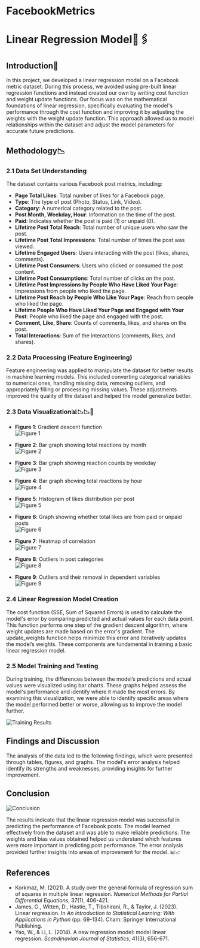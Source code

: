 # FacebookMetrics
# Linear Regression Model🧮🖇️

## Introduction📝
In this project, we developed a linear regression model on a Facebook metric dataset. During this process, we avoided using pre-built linear regression functions and instead created our own by writing cost function and weight update functions. Our focus was on the mathematical foundations of linear regression, specifically evaluating the model's performance through the cost function and improving it by adjusting the weights with the weight update function. This approach allowed us to model relationships within the dataset and adjust the model parameters for accurate future predictions.

## Methodology📉

### 2.1 Data Set Understanding
The dataset contains various Facebook post metrics, including:

- **Page Total Likes**: Total number of likes for a Facebook page.
- **Type**: The type of post (Photo, Status, Link, Video).
- **Category**: A numerical category related to the post.
- **Post Month, Weekday, Hour**: Information on the time of the post.
- **Paid**: Indicates whether the post is paid (1) or unpaid (0).
- **Lifetime Post Total Reach**: Total number of unique users who saw the post.
- **Lifetime Post Total Impressions**: Total number of times the post was viewed.
- **Lifetime Engaged Users**: Users interacting with the post (likes, shares, comments).
- **Lifetime Post Consumers**: Users who clicked or consumed the post content.
- **Lifetime Post Consumptions**: Total number of clicks on the post.
- **Lifetime Post Impressions by People Who Have Liked Your Page**: Impressions from people who liked the page.
- **Lifetime Post Reach by People Who Like Your Page**: Reach from people who liked the page.
- **Lifetime People Who Have Liked Your Page and Engaged with Your Post**: People who liked the page and engaged with the post.
- **Comment, Like, Share**: Counts of comments, likes, and shares on the post.
- **Total Interactions**: Sum of the interactions (comments, likes, and shares).

### 2.2 Data Processing (Feature Engineering)
Feature engineering was applied to manipulate the dataset for better results in machine learning models. This included converting categorical variables to numerical ones, handling missing data, removing outliers, and appropriately filling or processing missing values. These adjustments improved the quality of the dataset and helped the model generalize better.

### 2.3 Data Visualization📊📉📉🔄
- **Figure 1**: Gradient descent function  
  ![Figure 1](https://github.com/user-attachments/assets/e0a9eca9-41a4-4266-89dd-d2dd637f4bde)

- **Figure 2**: Bar graph showing total reactions by month  
  ![Figure 2](https://github.com/user-attachments/assets/c53bfb39-eed4-4c92-8599-00c4f9af0372)

- **Figure 3**: Bar graph showing reaction counts by weekday  
  ![Figure 3](https://github.com/user-attachments/assets/dbf5147c-ade5-4aad-a45a-7ce7e6d5e033)

- **Figure 4**: Bar graph showing total reactions by hour  
  ![Figure 4](https://github.com/user-attachments/assets/d9be22ab-2ca9-4612-8d6e-3625f2f95ccd)

- **Figure 5**: Histogram of likes distribution per post  
  ![Figure 5](https://github.com/user-attachments/assets/ad8e29ec-e5ab-4a0a-866a-bb3724523cdf)

- **Figure 6**: Graph showing whether total likes are from paid or unpaid posts  
  ![Figure 6](https://github.com/user-attachments/assets/4a3c08b3-ffeb-441c-a1c3-7c061f856e16)

- **Figure 7**: Heatmap of correlation  
  ![Figure 7](https://github.com/user-attachments/assets/2b7be45f-8c94-4831-9087-b09022274fe2)

- **Figure 8**: Outliers in post categories  
  ![Figure 8](https://github.com/user-attachments/assets/c239fd09-9350-4034-833b-1ae5fdc1f2fe)

- **Figure 9**: Outliers and their removal in dependent variables  
  ![Figure 9](https://github.com/user-attachments/assets/04f9763b-5521-4986-b8a9-3f6e7a361f1a)

### 2.4 Linear Regression Model Creation
The cost function (SSE, Sum of Squared Errors) is used to calculate the model's error by comparing predicted and actual values for each data point. This function performs one step of the gradient descent algorithm, where weight updates are made based on the error's gradient. The update_weights function helps minimize this error and iteratively updates the model’s weights. These components are fundamental in training a basic linear regression model.

### 2.5 Model Training and Testing
During training, the differences between the model’s predictions and actual values were visualized using bar charts. These graphs helped assess the model's performance and identify where it made the most errors. By examining this visualization, we were able to identify specific areas where the model performed better or worse, allowing us to improve the model further.

![Training Results](https://github.com/user-attachments/assets/cd15859d-69cb-4f8e-a7dc-0447ad22564e)

## Findings and Discussion
The analysis of the data led to the following findings, which were presented through tables, figures, and graphs. The model's error analysis helped identify its strengths and weaknesses, providing insights for further improvement.

## Conclusion
![Conclusion](https://github.com/user-attachments/assets/b5dface9-ea3d-4f7b-b703-5e3df99f586d)

The results indicate that the linear regression model was successful in predicting the performance of Facebook posts. The model learned effectively from the dataset and was able to make reliable predictions. The weights and bias values obtained helped us understand which features were more important in predicting post performance. The error analysis provided further insights into areas of improvement for the model. 📊📈

## References
- Korkmaz, M. (2021). A study over the general formula of regression sum of squares in multiple linear regression. *Numerical Methods for Partial Differential Equations*, 37(1), 406-421.
- James, G., Witten, D., Hastie, T., Tibshirani, R., & Taylor, J. (2023). Linear regression. In *An Introduction to Statistical Learning: With Applications in Python* (pp. 69-134). Cham: Springer International Publishing.
- Yao, W., & Li, L. (2014). A new regression model: modal linear regression. *Scandinavian Journal of Statistics*, 41(3), 656-671.
